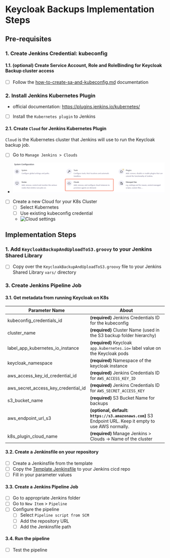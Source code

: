 # Keycloak Backups Implementation Steps

## Pre-requisites

### 1. Create Jenkins Credential: kubeconfig

#### 1.1. (optional) Create Service Account, Role and RoleBinding for Keycloak Backup cluster access

- [ ] Follow the [how-to-create-sa-and-kubeconfig.md](./how-to-create-sa-and-kubeconfig.md) documentation

### 2. Install Jenkins Kubernetes Plugin

- official documentation: <https://plugins.jenkins.io/kubernetes/>
- [ ] Install the `Kubernetes plugin` to Jenkins

#### 2.1. Create `Cloud` for Jenkins Kubernetes Plugin

`Cloud` is the Kubernetes cluster that Jenkins will use to run the Keycloak backup job.

- [ ] Go to `Manage Jenkins > Clouds`
- ![Manage Jenkins Clouds](./assets/manage-jenkins--clouds.png)
- [ ] Create a new Cloud for your K8s Cluster
  - [ ] Select Kubernetes
  - [ ] Use existing kubeconfig credential
  - ![Cloud settings](./assets/clouds--settings.png)

## Implementation Steps

### 1. Add `KeycloakBackupAndUploadToS3.groovy` to your Jenkins Shared Library

- [ ] Copy over the `KeycloakBackupAndUploadToS3.groovy` file to your Jenkins Shared Library `vars/` directory

### 3. Create Jenkins Pipeline Job

#### 3.1. Get metadata from running Keycloak on K8s

| Parameter Name                      | About                                                                                                   |
| ----------------------------------- | ------------------------------------------------------------------------------------------------------- |
| kubeconfig_credentials_id           | **(required)** Jenkins Credentials ID for the kubeconfig                                                |
| cluster_name                        | **(required)** Cluster Name (used in the S3 backup folder hierarchy)                                    |
| label_app_kubernetes_io_instance    | **(required)** Keycloak `app.kubernetes.io=` label value on the Keycloak pods                           |
| keycloak_namespace                  | **(required)** Namespace of the keycloak instance                                                       |
| aws_access_key_id_credential_id     | **(required)** Jenkins Credentials ID for `AWS_ACCESS_KEY_ID`                                           |
| aws_secret_access_key_credential_id | **(required)** Jenkins Credentials ID for `AWS_SECRET_ACCESS_KEY`                                       |
| s3_bucket_name                      | **(required)** S3 Bucket Name for backups                                                               |
| aws_endpoint_url_s3                 | **(optional, default: `https://s3.amazonaws.com`)** S3 Endpoint URL. Keep it empty to use AWS normally. |
| k8s_plugin_cloud_name               | **(required)** Manage Jenkins > Clouds -> Name of the cluster                                           |

#### 3.2. Create a Jenkinsfile on your repository

- [ ] Create a Jenkinsfile from the template
- [ ] Copy the [Template Jenkinsfile](../jenkins-job/Jenkinsfile.template) to your Jenkins cicd repo 
- [ ] Fill in your parameter values

#### 3.3. Create a Jenkins Pipeline Job

- [ ] Go to appropriate Jenkins folder
- [ ] Go to `New Item` > `Pipeline`
- [ ] Configure the pipeline
  - [ ] Select `Pipeline script from SCM`
  - [ ] Add the repository URL
  - [ ] Add the Jenkinsfile path

#### 3.4. Run the pipeline
- [ ] Test the pipeline
